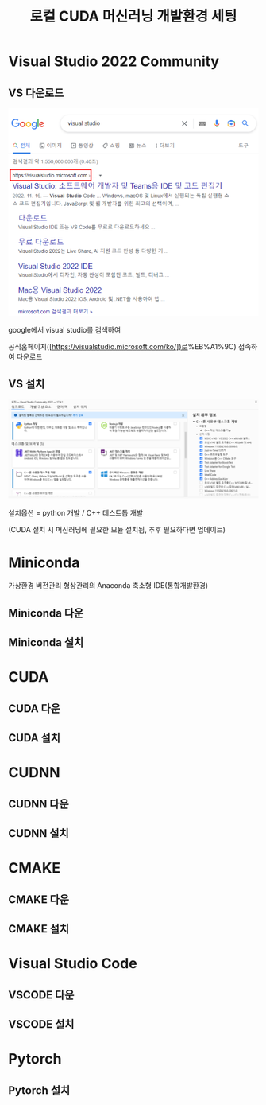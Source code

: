 ﻿---
layout: single
title:  "로컬 CUDA 머신러닝 개발환경 세팅"
---

# Visual Studio 2022 Community

## VS 다운로드

<img title="" src="../assets/2022-11-27-first/vs_search.png" alt="vs_search.png" data-align="left" width="686">

google에서 visual studio를 검색하여

공식홈페이지([[https://visualstudio.microsoft.com/ko/])로](https://visualstudio.microsoft.com/ko/)%EB%A1%9C) 접속하여 다운로드

## VS 설치

![vs_tools.png](../assets/2022-11-27-first/vs_tools.png "vs_install")

설치옵션 = python 개발 / C++ 데스트톱 개발

(CUDA 설치 시 머신러닝에 필요한 모듈 설치됨, 추후 필요하다면 업데이트)

# Miniconda

가상환경 버전관리 형상관리의 Anaconda 축소형 IDE(통합개발환경)

## Miniconda 다운

## Miniconda 설치

# CUDA

## CUDA 다운

## CUDA 설치

# CUDNN

## CUDNN 다운

## CUDNN 설치

# CMAKE

## CMAKE 다운

## CMAKE 설치

# Visual Studio Code

## VSCODE 다운

## VSCODE 설치

# Pytorch

## Pytorch 설치